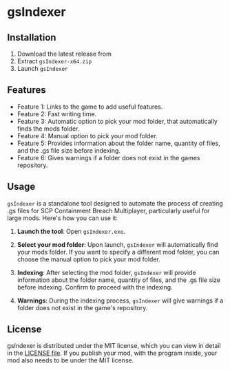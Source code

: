 # gsIndexer

## Installation
1. Download the latest release from
2. Extract `gsIndexer-x64.zip`
3. Launch `gsIndexer`

## Features
- Feature 1: Links to the game to add useful features.
- Feature 2: Fast writing time.
- Feature 3: Automatic option to pick your mod folder, that automatically finds the mods folder.
- Feature 4: Manual option to pick your mod folder.
- Feature 5: Provides information about the folder name, quantity of files, and the .gs file size before indexing.
- Feature 6: Gives warnings if a folder does not exist in the games repository.

## Usage
`gsIndexer` is a standalone tool designed to automate the process of creating .gs files for SCP Containment Breach Multiplayer, particularly useful for large mods. Here's how you can use it:

1. **Launch the tool**: Open `gsIndexer.exe`.

2. **Select your mod folder**: Upon launch, `gsIndexer` will automatically find your mods folder. If you want to specify a different mod folder, you can choose the manual option to pick your mod folder.

3. **Indexing**: After selecting the mod folder, `gsIndexer` will provide information about the folder name, quantity of files, and the .gs file size before indexing. Confirm to proceed with the indexing.

4. **Warnings**: During the indexing process, `gsIndexer` will give warnings if a folder does not exist in the game's repository.

## License
gsIndexer is distributed under the MIT license, which you can view in detail in the [LICENSE file](LICENSE).
If you publish your mod, with the program inside, your mod also needs to be under the MIT license.
